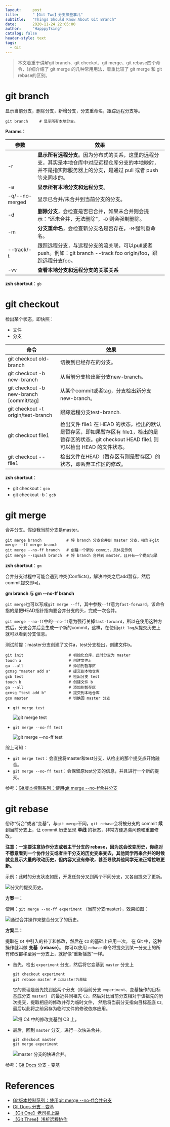 ```yaml
---
layout:     post
title:      "【Git Two】分支那些事儿"
subtitle:   "Things Should Know About Git Branch"
date:       2020-11-24 22:05:00
author:     "HapppyTsing"
catalog: false
header-style: text
tags:
  - Git
---
```


> 本文着重于讲解git branch、git checkot、git merge、git rebase四个命令，详细介绍了 git merge 的几种常用用法，着重比较了 git merge 和 git rebase的区别。

# git branch

显示当前分支，删除分支，新增分支，分支重命名，跟踪远程分支等。

```shell
git branch     # 显示所有本地分支。 
```

**Params：**

| 参数           | 效果                                                         |
| -------------- | ------------------------------------------------------------ |
| -r             | **显示所有远程分支**。因为分布式的关系，这里的远程分支，其实是本地仓库中对应远程仓库分支的本地映射，并不是指实际服务器上的分支，是通过 pull 或者 push 等来同步的。 |
| -a             | **显示所有本地分支和远程分支**。                             |
| -q/--no-merged | 显示已合并/未合并到当前分支的分支。                          |
| -d             | **删除分支**，会检查是否已合并，如果未合并则会提示：“还未合并，无法删除”，`-D` 则会强制删除。 |
| -m             | **分支重命名**，会检查新分支名是否存在，`-M`·强制重命名。    |
| --track/-t     | 跟踪远程分支，与远程分支的流关联，可以pull或者push。例如：git branch --track foo origin/foo，跟踪远程分支foo。 |
| -vv            | **查看本地分支和远程分支的关联关系**                         |

**zsh shortcut**：`gb`

# git checkout

检出某个状态，即快照：

- 文件
- 分支 

| 命令                                    | 效果                                                         |
| --------------------------------------- | ------------------------------------------------------------ |
|git checkout old-branch|切换到已经存在的分支。|
| git checkout -b new-branch              | 从当前分支检出新分支new-branch。                             |
| git checkout -b new-branch [commit/tag] | 从某个commit或者tag，分支检出新分支new-branch。              |
| git checkout -t origin/test-branch      | 跟踪远程分支test-branch.                                     |
| git checkout file1                      | 检出文件 file1 在 HEAD 的状态，检出的默认是暂存区，即如果暂存区有 file1，检出的是暂存区的状态。git checkout HEAD file1 则可以检出 HEAD 的文件状态。 |
| git checkout -- file1                   | 检出文件在HEAD（暂存区有则是暂存区）的状态，即丢弃工作区的修改。 |

**zsh shortcut**：

- git checkout：`gco`
- git checkout -b：`gcb`

# git merge

合并分支。假设我当前分支是master。 

```shell
git merge branch           # 将 branch 分支合并到 master 分支，相当于git merge --ff merge branch
git merge --no-ff branch   # 创建一个新的 commit，具体见示例
git merge --squash branch  # 将 branch 合并到 master，且只有一个提交记录
```

**zsh shortcut**：`gm`

合并分支过程中可能会遇到冲突(Conflicts)，解决冲突之后add暂存，然后commit提交即可。 

**gm branch 与 gm --no-ff branch**

`git merge`也可以写成`git merge --ff`，其中参数`--ff`意为`fast-forward`。该命令指的是把HEAD指针指向要合并分支的头，完成一次合并。

`git merge --no-ff`中的`--no-ff`意为强行关掉`fast-forward`，所以在使用这种方式后，分支合并后会生成一个新的commit，这样，在使用`git log`从提交历史上就可以看到分支信息。

测试前提：master分支创建了文件a，test分支检出，创建文件b。

```shell
git init                    # 初始化仓库，此时分支为 master
touch a                     # 创建文件a 
ga --all                    # 添加到暂存区
gcmsg "master add a"        # 提交到本地仓库
gcb test                    # 检出分支 test
touch b                     # 创建文件 b
ga --all                    # 添加到暂存区
gcmsg "test add b"          # 提交到本地仓库
gco master                  # 切换回 master 分支
```

- `git merge test`

  ![git merge test](https://github.com/WlqFigureBed/FigureBed-one/raw/master/img/20210915204730.png)

- `git merge --no-ff test`

  ![git merge --no-ff test](https://github.com/WlqFigureBed/FigureBed-one/raw/master/img/20210915204845.png)

综上可知：

- `git merge test`：会直接将master和test分支，从检出的那个提交点开始融合。
- `git merge --no-ff test`：会保留原test分支的信息，并且进行一个新的提交。

参考：[Git版本控制系列：使用git merge --no-ff合并分支](https://blog.csdn.net/wangqingchuan92/article/details/103137960)

# git rebase

俗称“衍合”或者“变基”，与`git merge`不同，`git rebase`会将被分支的 commit **续** 到当前分支上，让 commit 历史呈现 **单线** 的状态，非常方便追溯问题和重置修改。 

**注意：一定要注意协作分支或者主干分支的 rebase，因为这会改变历史，你绝对不愿意看到一个协作分支或者主干分支的历史变来变去，其他同学再来合并的时候就会显示大量的改动历史，但内容又没有修改，甚至导致其他同学无法正常拉取更新。**

示例：此时的分支状态如图，开发任务分叉到两个不同分支，又各自提交了更新。

![分叉的提交历史。](https://github.com/WlqFigureBed/FigureBed-one/raw/master/img/20210915211055.png)

**方案一：**

使用：`git merge --no-ff experiment` （当前分支master），效果如图：

![通过合并操作来整合分叉了的历史。](https://github.com/WlqFigureBed/FigureBed-one/raw/master/img/20210915211058.png)

**方案二：**

提取在 `C4` 中引入的补丁和修改，然后在 `C3` 的基础上应用一次。 在 Git 中，这种操作就叫做 **变基（rebase）**。 你可以使用 `rebase` 命令将提交到某一分支上的所有修改都移至另一分支上，就好像“重新播放”一样。

- 首先，检出 `experiment` 分支，然后将它变基到 `master` 分支上

  ```shell
  git checkout experiment
  git rebase master # 以master为基础
  ```

  它的原理是首先找到这两个分支（即当前分支 `experiment`、变基操作的目标基底分支 `master`） 的最近共同祖先 `C2`，然后对比当前分支相对于该祖先的历次提交，提取相应的修改并存为临时文件， 然后将当前分支指向目标基底 `C3`, 最后以此将之前另存为临时文件的修改依序应用。

  ![将 `C4` 中的修改变基到 `C3` 上。](https://github.com/WlqFigureBed/FigureBed-one/raw/master/img/20210915211103.png)

- 最后，回到 `master` 分支，进行一次快进合并。

  ```shell
  git checkout master
  git merge experiment
  ```

  ![`master` 分支的快进合并。](https://github.com/WlqFigureBed/FigureBed-one/raw/master/img/20210915211107.png)

参考：[Git Docs 分支 - 变基](https://git-scm.com/book/zh/v2/Git-%E5%88%86%E6%94%AF-%E5%8F%98%E5%9F%BA)

# References

- [Git版本控制系列：使用git merge --no-ff合并分支](https://blog.csdn.net/wangqingchuan92/article/details/103137960)
- [Git Docs 分支 - 变基](https://git-scm.com/book/zh/v2/Git-%E5%88%86%E6%94%AF-%E5%8F%98%E5%9F%BA)
- [【Git One】老司机上路](https://leqing.work/2020/11/24/Git-Base/)
- [【Git Three】浅析远程协作](https://leqing.work/2020/11/24/Git-Remote/)

